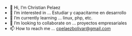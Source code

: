 - 👋 Hi, I’m Christian Pelaez
- 👀 I’m interested in ... Estudiar y capacitarme en desarrollo
- 🌱 I’m currently learning ... linux, php, etc.
- 💞️ I’m looking to collaborate on ... proyectos empresariales
- 📫 How to reach me ... cpelaezbolivar@gmail.com

<!---
chrispelaez7/chrispelaez7 is a ✨ special ✨ repository because its `README.md` (this file) appears on your GitHub profile.
You can click the Preview link to take a look at your changes.
--->
